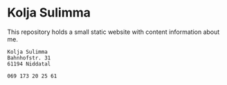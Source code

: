 # Kolja Sulimma

This repository holds a small static website with content information about me.

```
Kolja Sulimma
Bahnhofstr. 31
61194 Niddatal

069 173 20 25 61
```
